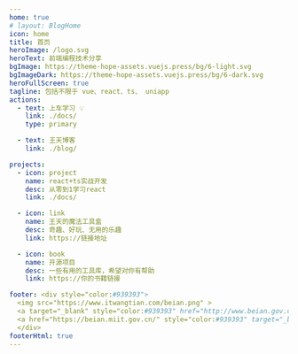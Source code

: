 ```yaml
---
home: true
# layout: BlogHome
icon: home
title: 首页 
heroImage: /logo.svg
heroText: 前端编程技术分享 
bgImage: https://theme-hope-assets.vuejs.press/bg/6-light.svg
bgImageDark: https://theme-hope-assets.vuejs.press/bg/6-dark.svg
heroFullScreen: true
tagline: 包括不限于 vue、react、ts、 uniapp  
actions:
  - text: 上车学习 💡
    link: ./docs/
    type: primary

  - text: 王天博客
    link: ./blog/

projects:
  - icon: project
    name: react+ts实战开发
    desc: 从零到1学习react
    link: ./docs/

  - icon: link
    name: 王天的魔法工具盒
    desc: 奇趣、好玩、无用的乐趣          
    link: https://链接地址

  - icon: book
    name: 开源项目
    desc: 一些有用的工具库，希望对你有帮助
    link: https://你的书籍链接

footer: <div style="color:#939393">
  <img src="https://www.itwangtian.com/beian.png" >
  <a target="_blank" style="color:#939393" href="http://www.beian.gov.cn/portal/registerSystemInfo?recordcode=11010602105191">京公网安备 11010602105191号</a> &nbsp;&nbsp;
  <a href="https://beian.miit.gov.cn/" style="color:#939393" target="_blank">豫ICP备2020025758号-2</a>&nbsp;&nbsp; | &nbsp;&nbsp;Copyright © 2023-present
  </div>
footerHtml: true 
---
```


